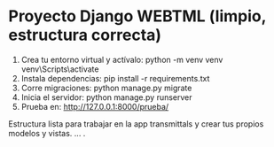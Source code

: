
# Proyecto Django WEBTML (limpio, estructura correcta)
1. Crea tu entorno virtual y actívalo:
   python -m venv venv
   venv\Scripts\activate
2. Instala dependencias:
   pip install -r requirements.txt
3. Corre migraciones:
   python manage.py migrate
4. Inicia el servidor:
   python manage.py runserver
5. Prueba en: http://127.0.0.1:8000/prueba/

Estructura lista para trabajar en la app transmittals y crear tus propios modelos y vistas.
...
.
